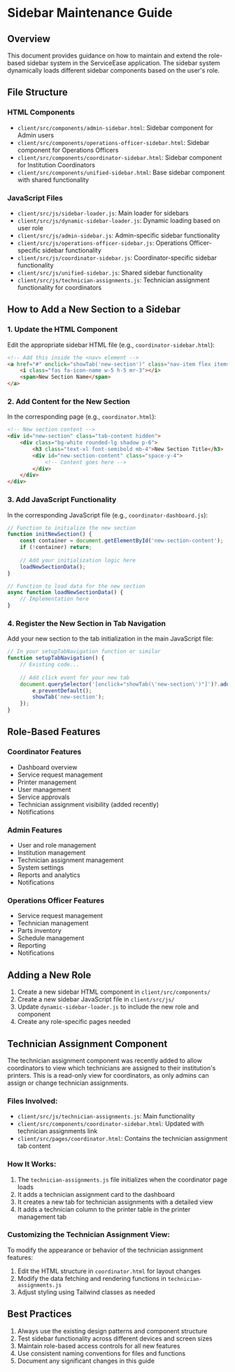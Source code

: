 # Sidebar Maintenance Guide

## Overview

This document provides guidance on how to maintain and extend the role-based sidebar system in the ServiceEase application. The sidebar system dynamically loads different sidebar components based on the user's role.

## File Structure

### HTML Components
- `client/src/components/admin-sidebar.html`: Sidebar component for Admin users
- `client/src/components/operations-officer-sidebar.html`: Sidebar component for Operations Officers
- `client/src/components/coordinator-sidebar.html`: Sidebar component for Institution Coordinators
- `client/src/components/unified-sidebar.html`: Base sidebar component with shared functionality

### JavaScript Files
- `client/src/js/sidebar-loader.js`: Main loader for sidebars
- `client/src/js/dynamic-sidebar-loader.js`: Dynamic loading based on user role
- `client/src/js/admin-sidebar.js`: Admin-specific sidebar functionality
- `client/src/js/operations-officer-sidebar.js`: Operations Officer-specific sidebar functionality
- `client/src/js/coordinator-sidebar.js`: Coordinator-specific sidebar functionality
- `client/src/js/unified-sidebar.js`: Shared sidebar functionality
- `client/src/js/technician-assignments.js`: Technician assignment functionality for coordinators

## How to Add a New Section to a Sidebar

### 1. Update the HTML Component

Edit the appropriate sidebar HTML file (e.g., `coordinator-sidebar.html`):

```html
<!-- Add this inside the <nav> element -->
<a href="#" onclick="showTab('new-section')" class="nav-item flex items-center px-4 py-3 text-slate-300 hover:bg-slate-800 hover:text-white rounded-lg transition-colors">
    <i class="fas fa-icon-name w-5 h-5 mr-3"></i>
    <span>New Section Name</span>
</a>
```

### 2. Add Content for the New Section

In the corresponding page (e.g., `coordinator.html`):

```html
<!-- New section content -->
<div id="new-section" class="tab-content hidden">
    <div class="bg-white rounded-lg shadow p-6">
        <h3 class="text-xl font-semibold mb-4">New Section Title</h3>
        <div id="new-section-content" class="space-y-4">
            <!-- Content goes here -->
        </div>
    </div>
</div>
```

### 3. Add JavaScript Functionality

In the corresponding JavaScript file (e.g., `coordinator-dashboard.js`):

```javascript
// Function to initialize the new section
function initNewSection() {
    const container = document.getElementById('new-section-content');
    if (!container) return;
    
    // Add your initialization logic here
    loadNewSectionData();
}

// Function to load data for the new section
async function loadNewSectionData() {
    // Implementation here
}
```

### 4. Register the New Section in Tab Navigation

Add your new section to the tab initialization in the main JavaScript file:

```javascript
// In your setupTabNavigation function or similar
function setupTabNavigation() {
    // Existing code...
    
    // Add click event for your new tab
    document.querySelector('[onclick="showTab(\'new-section\')"]')?.addEventListener('click', (e) => {
        e.preventDefault();
        showTab('new-section');
    });
}
```

## Role-Based Features

### Coordinator Features
- Dashboard overview
- Service request management
- Printer management
- User management
- Service approvals
- Technician assignment visibility (added recently)
- Notifications

### Admin Features
- User and role management
- Institution management
- Technician assignment management
- System settings
- Reports and analytics
- Notifications

### Operations Officer Features
- Service request management
- Technician management
- Parts inventory
- Schedule management
- Reporting
- Notifications

## Adding a New Role

1. Create a new sidebar HTML component in `client/src/components/`
2. Create a new sidebar JavaScript file in `client/src/js/`
3. Update `dynamic-sidebar-loader.js` to include the new role and component
4. Create any role-specific pages needed

## Technician Assignment Component

The technician assignment component was recently added to allow coordinators to view which technicians are assigned to their institution's printers. This is a read-only view for coordinators, as only admins can assign or change technician assignments.

### Files Involved:
- `client/src/js/technician-assignments.js`: Main functionality
- `client/src/components/coordinator-sidebar.html`: Updated with technician assignments link
- `client/src/pages/coordinator.html`: Contains the technician assignment tab content

### How It Works:
1. The `technician-assignments.js` file initializes when the coordinator page loads
2. It adds a technician assignment card to the dashboard
3. It creates a new tab for technician assignments with a detailed view
4. It adds a technician column to the printer table in the printer management tab

### Customizing the Technician Assignment View:
To modify the appearance or behavior of the technician assignment features:

1. Edit the HTML structure in `coordinator.html` for layout changes
2. Modify the data fetching and rendering functions in `technician-assignments.js`
3. Adjust styling using Tailwind classes as needed

## Best Practices

1. Always use the existing design patterns and component structure
2. Test sidebar functionality across different devices and screen sizes
3. Maintain role-based access controls for all new features
4. Use consistent naming conventions for files and functions
5. Document any significant changes in this guide